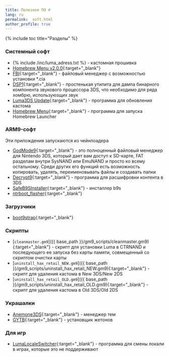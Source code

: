 ```yaml
---
title: Полезное ПО #
lang: ru
permalink:  soft.html
author_profile: true
---
```


<script>
location.href = 'https://vk.com/@vulpesvulpeos-spisok-homebrew-prilozhenii-dlya-3dspkosx';
</script>

{% include toc title="Разделы" %}

### Системный софт

* {% include /inc/luma_adress.txt %} - кастомная прошивка
* [Homebrew Menu v2.0.0](https://github.com/fincs/new-hbmenu/releases/latest){:target="_blank"}
* [FBI](https://github.com/Steveice10/FBI/releases/latest){:target="_blank"} - файловый менеджер с возможностью установки *.cia
* [DSP1](https://github.com/zoogie/DSP1/releases/latest){:target="_blank"} - простенькая утилита для дампа бинарного компонента звукового процессора 3DS, что необходимо для ряда хомбрю, используюзщих звук
* [Luma3DS Update](https://github.com/KunoichiZ/lumaupdate/releases/latest){:target="_blank"} - программа для обновления кастома
* [Homebrew Menu](https://github.com/fincs/new-hbmenu/releases/download/v2.0.0/boot.3dsx){:target="_blank"} - программа для запуска Homebrew Launcher

### ARM9-софт

Эти прилождения запускаются из чейнлоадера

* [GodMode9](https://github.com/d0k3/GodMode9/releases/latest){:target="_blank"} - это полноценный файловый менеджер для Nintendo 3DS, который дает вам доступ к SD-карте, FAT разделам внутри SysNAND или EmuNAND и просто ко всему остальному. Среди других его функций есть возможность копировать, удалять, переименовывать файлы и создавать папки
* [Decrypt9](https://github.com/d0k3/Decrypt9WIP/releases/latest){:target="_blank"} - программа для расшифровки контента в 3DS
* [SafeB9SInstaller](https://github.com/d0k3/SafeB9SInstaller/releases/latest){:target="_blank"} - инсталлер b9s
* [ntrboot_flasher](https://github.com/kitling/ntrboot_flasher/releases/latest){:target="_blank"}

### Загрузчики

* [boot9strap](https://github.com/SciresM/boot9strap/releases/latest){:target="_blank"}

### Скрипты

* [`cleanmaster.gm9`]({{ base_path }}/gm9_scripts/cleanmaster.gm9){:target="_blank"} - скрипт для установки Luma в CTRNAND и последующего ее запуска без карты памяти, совмещенный со скриптом очистки карты
* [`uninstall_hax_retail_NEW.gm9`]({{ base_path }}/gm9_scripts/uninstall_hax_retail_NEW.gm9){:target="_blank"} - скрипт для удаления кастома в New 3DS/New 2DS
* [`uninstall_hax_retail_OLD.gm9`]({{ base_path }}/gm9_scripts/uninstall_hax_retail_OLD.gm9){:target="_blank"} - скрипт для удаления кастома в Old 3DS/Old 2DS

### Украшалки 

* [Anemone3DS](https://github.com/astronautlevel2/Anemone3DS/releases/latest){:target="_blank"} - менеджер тем
* [GYTB](https://github.com/chaoskagami/GYTB/releases/download/alt-rel1/GYTB.cia){:target="_blank"} - установщик жетонов

### Для игр 

* [LumaLocaleSwitcher](https://github.com/Possum/lumalocaleswitcher/releases){:target="_blank"} - программа для смены локали в играх, которые это не поддерживают